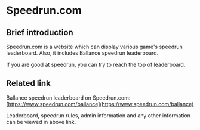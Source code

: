 # Speedrun.com

## Brief introduction

Speedrun.com is a website which can display various game's speedrun leaderboard. Also, it includes Ballance speedrun leaderboard.

If you are good at speedrun, you can try to reach the top of leaderboard.

## Related link

Ballance speedrun leaderboard on Speedrun.com: [https://www.speedrun.com/ballance](https://www.speedrun.com/ballance)

Leaderboard, speedrun rules, admin information and any other information can be viewed in above link.